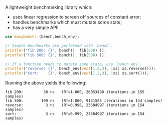A lightweight benchmarking library which:

* uses linear regression to screen off sources of constant error;
* handles benchmarks which must mutate some state;
* has a very simple API!

```rust
use easybench::{bench,bench_env};

// Simple benchmarks are performed with `bench`.
println!("fib 200: {}", bench(|| fib(200) ));
println!("fib 500: {}", bench(|| fib(500) ));

// If a function needs to mutate some state, use `bench_env`.
println!("reverse: {}", bench_env(vec![1,2,3], |xs| xs.reverse()));
println!("sort:    {}", bench_env(vec![1,2,3], |xs| xs.sort()));
```

Running the above yields the following:

```none
fib 200:         38 ns   (R²=1.000, 26053498 iterations in 155 samples)
fib 500:        109 ns   (R²=1.000, 9131585 iterations in 144 samples)
reverse:          3 ns   (R²=0.998, 23684997 iterations in 154 samples)
sort:             3 ns   (R²=0.999, 23684997 iterations in 154 samples)
```
